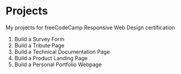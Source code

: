 # Projects

My projects for freeCodeCamp Responsive Web Design certification

1. Build a Survey Form
2. Build a Tribute Page 
3. Build a Technical Documentation Page
4. Build a Product Landing Page
5. Build a Personal Portfolio Webpage
